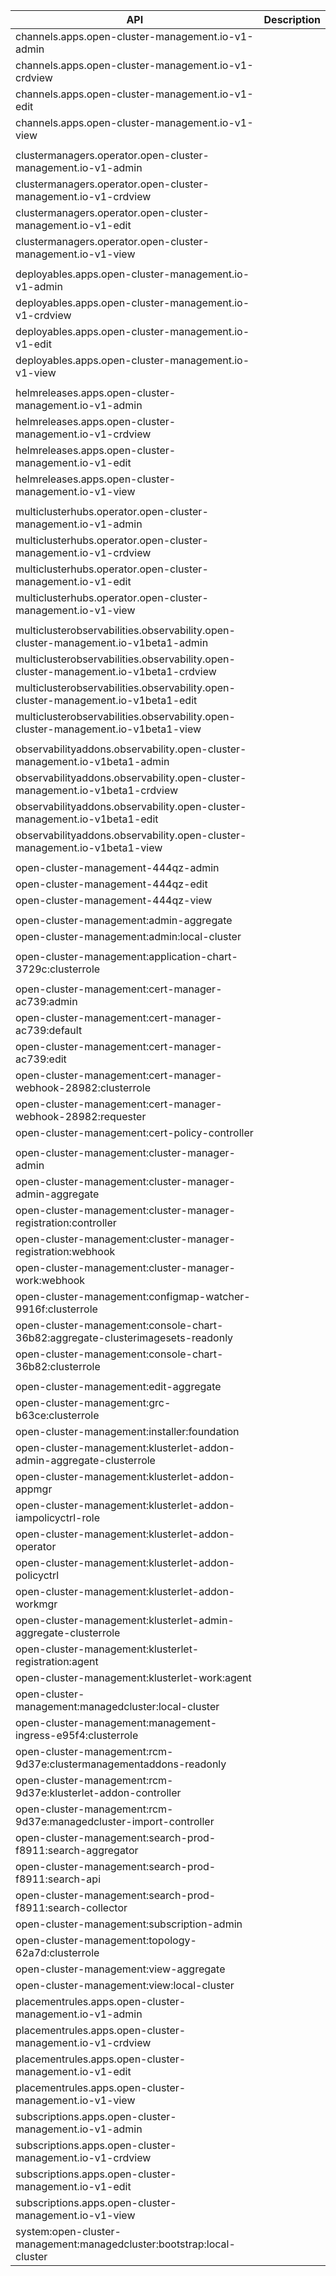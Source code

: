 | API  | Description |
|----- |:---------- |
|channels.apps.open-cluster-management.io-v1-admin | |
|channels.apps.open-cluster-management.io-v1-crdview| |
|channels.apps.open-cluster-management.io-v1-edit| |
|channels.apps.open-cluster-management.io-v1-view| |
| | |
|clustermanagers.operator.open-cluster-management.io-v1-admin| |
|clustermanagers.operator.open-cluster-management.io-v1-crdview| |
|clustermanagers.operator.open-cluster-management.io-v1-edit| |
|clustermanagers.operator.open-cluster-management.io-v1-view| |
| | |
|deployables.apps.open-cluster-management.io-v1-admin| |
|deployables.apps.open-cluster-management.io-v1-crdview| |
|deployables.apps.open-cluster-management.io-v1-edit| |
|deployables.apps.open-cluster-management.io-v1-view| |
| | |
|helmreleases.apps.open-cluster-management.io-v1-admin| |
|helmreleases.apps.open-cluster-management.io-v1-crdview| |
|helmreleases.apps.open-cluster-management.io-v1-edit| |
|helmreleases.apps.open-cluster-management.io-v1-view| |
| | |
multiclusterhubs.operator.open-cluster-management.io-v1-admin| |
multiclusterhubs.operator.open-cluster-management.io-v1-crdview| |
multiclusterhubs.operator.open-cluster-management.io-v1-edit| |
multiclusterhubs.operator.open-cluster-management.io-v1-view| |
| | |
multiclusterobservabilities.observability.open-cluster-management.io-v1beta1-admin| |
multiclusterobservabilities.observability.open-cluster-management.io-v1beta1-crdview| |
multiclusterobservabilities.observability.open-cluster-management.io-v1beta1-edit| |
multiclusterobservabilities.observability.open-cluster-management.io-v1beta1-view| |
| | |
observabilityaddons.observability.open-cluster-management.io-v1beta1-admin| |
observabilityaddons.observability.open-cluster-management.io-v1beta1-crdview| |
observabilityaddons.observability.open-cluster-management.io-v1beta1-edit| |
observabilityaddons.observability.open-cluster-management.io-v1beta1-view| |
| | |
open-cluster-management-444qz-admin| |
open-cluster-management-444qz-edit| |
open-cluster-management-444qz-view| |
| | |
open-cluster-management:admin-aggregate| |
open-cluster-management:admin:local-cluster| |
| | |
open-cluster-management:application-chart-3729c:clusterrole| |
| | |
open-cluster-management:cert-manager-ac739:admin| |
open-cluster-management:cert-manager-ac739:default| |
open-cluster-management:cert-manager-ac739:edit| |
open-cluster-management:cert-manager-webhook-28982:clusterrole| |
open-cluster-management:cert-manager-webhook-28982:requester| |
open-cluster-management:cert-policy-controller| |
| | |
open-cluster-management:cluster-manager-admin| |
open-cluster-management:cluster-manager-admin-aggregate| |
open-cluster-management:cluster-manager-registration:controller| |
open-cluster-management:cluster-manager-registration:webhook| |
open-cluster-management:cluster-manager-work:webhook| |
open-cluster-management:configmap-watcher-9916f:clusterrole| |
open-cluster-management:console-chart-36b82:aggregate-clusterimagesets-readonly| |
open-cluster-management:console-chart-36b82:clusterrole| |
| | |
open-cluster-management:edit-aggregate| |
open-cluster-management:grc-b63ce:clusterrole| |
open-cluster-management:installer:foundation| |
open-cluster-management:klusterlet-addon-admin-aggregate-clusterrole| |
open-cluster-management:klusterlet-addon-appmgr| |
open-cluster-management:klusterlet-addon-iampolicyctrl-role| |
open-cluster-management:klusterlet-addon-operator| |
open-cluster-management:klusterlet-addon-policyctrl| |
open-cluster-management:klusterlet-addon-workmgr| |
open-cluster-management:klusterlet-admin-aggregate-clusterrole| |
open-cluster-management:klusterlet-registration:agent| |
open-cluster-management:klusterlet-work:agent| |
open-cluster-management:managedcluster:local-cluster| |
open-cluster-management:management-ingress-e95f4:clusterrole| |
open-cluster-management:rcm-9d37e:clustermanagementaddons-readonly| |
open-cluster-management:rcm-9d37e:klusterlet-addon-controller| |
open-cluster-management:rcm-9d37e:managedcluster-import-controller| |
open-cluster-management:search-prod-f8911:search-aggregator| |
open-cluster-management:search-prod-f8911:search-api| |
open-cluster-management:search-prod-f8911:search-collector| |
open-cluster-management:subscription-admin| |
open-cluster-management:topology-62a7d:clusterrole| |
open-cluster-management:view-aggregate| |
open-cluster-management:view:local-cluster| |
placementrules.apps.open-cluster-management.io-v1-admin| |
placementrules.apps.open-cluster-management.io-v1-crdview| |
placementrules.apps.open-cluster-management.io-v1-edit| |
placementrules.apps.open-cluster-management.io-v1-view| |
subscriptions.apps.open-cluster-management.io-v1-admin| |
subscriptions.apps.open-cluster-management.io-v1-crdview| |
subscriptions.apps.open-cluster-management.io-v1-edit| |
subscriptions.apps.open-cluster-management.io-v1-view| |
system:open-cluster-management:managedcluster:bootstrap:local-cluster| |
